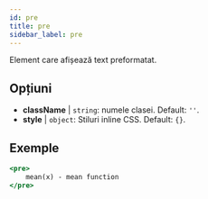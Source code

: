 ```yaml
---
id: pre
title: pre
sidebar_label: pre
---
```


Element care afișează text preformatat.

## Opțiuni

* __className__ | `string`: numele clasei. Default: `''`.
* __style__ | `object`: Stiluri inline CSS. Default: `{}`.


## Exemple

```jsx live
<pre>
    mean(x) - mean function
</pre>
```

